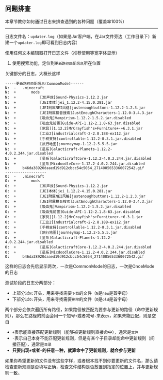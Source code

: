 ## 问题排查

本章节教你如何通过日志来排查遇到的各种问题（覆盖率100%）

---

日志文件名：`updater.log`（如果是Jar客户端，在Jar文件旁边（工作目录下）新建一个`updater.log`即可看到日志内容）

使用任何文本编辑器打开日志文件（推荐使用等宽字体显示）

1. 使用搜索功能，定位到`更新路径匹配信息`所在位置

关键部分的日志，大概长这样

```
-----更新路径匹配信息(CommonMode)------
N:  -   .minecraft
N:  +       mods
N:  +           [3D声效]Sound-Physics-1.12.2.jar
N:  +           [JEI本体]jei_1.12.2-4.15.0.281.jar
N:  +           [JEI附属NEI风格]justenoughbuttons-1.12.2-1.2.3.jar
N:  +           [JEI附属拼音搜索]JustEnoughCharacters-1.12.0-3.4.3.jar
N:  +           [吸血鬼]Vampirism-1.12.2-1.5.2.jar.disabled
N:  +           [吸血鬼前置]Guide-API-1.12-2.1.8-63.jar.disabled
N:  +           [家具][1.12.2]MrCrayfish's+Furniture+-+6.3.1.jar
N:  +           [工业2]industrialcraft-2-2.8.188-ex112.jar
N:  +           [手柄支持]controllable-1.12.2-0.3.1.jar.disabled
N:  +           [旅行地图]journeymap-1.12.2-5.5.5.jar
N:  +           [星系]Galacticraft-Planets-1.12.2-4.0.2.244.jar.disabled
N:  +           [星系]GalacticraftCore-1.12.2-4.0.2.244.jar.disabled
N:  +           [星系]MicdoodleCore-1.12.2-4.0.2.244.jar.disabled
N:      b46da38920daaed19d912cbcc54c5054_2714005653360072542.gif
-------------------
O:  -   .minecraft
O:  +       mods
O:  +           [3D声效]Sound-Physics-1.12.2.jar
O:  +           [JEI本体]jei_1.12.2-4.15.0.281.jar
O:  +           [JEI附属NEI风格]justenoughbuttons-1.12.2-1.2.3.jar
O:  +           [JEI附属拼音搜索]JustEnoughCharacters-1.12.0-3.4.3.jar
O:  +           [吸血鬼]Vampirism-1.12.2-1.5.2.jar.disabled
O:  +           [吸血鬼前置]Guide-API-1.12-2.1.8-63.jar.disabled
O:  +           [家具][1.12.2]MrCrayfish's+Furniture+-+6.3.1.jar
O:  +           [工业2]industrialcraft-2-2.8.188-ex112.jar
O:  +           [手柄支持]controllable-1.12.2-0.3.1.jar.disabled
O:  +           [旅行地图]journeymap-1.12.2-5.5.5.jar
O:  +           [星系]Galacticraft-Planets-1.12.2-4.0.2.244.jar.disabled
O:  +           [星系]GalacticraftCore-1.12.2-4.0.2.244.jar.disabled
O:  +           [星系]MicdoodleCore-1.12.2-4.0.2.244.jar.disabled
O:      b46da38920daaed19d912cbcc54c5054_2714005653360072542.gif
```

这样的日志会先后显示两次，一次是CommonMode的日志，一次是OnceMode的日志

测试阶段的日志分两部分：

+ 上部分以`N:`开头，用来寻找需要`下载`的文件（`N`是`new`是首字母）
+ 下部分以`O:`开头，用来寻找需要`删除`的文件（`O`是`old`是首字母）

两个部分会依次遍历所有路径，如果路径被匹配为要参与更新的路径（命中更新规则），那么在路径的前面会用一个加号`+`或者减号`-`来表示，如果未能匹配，则是空白

+ `+`表示能直接匹配更新规则（能够被更新规则直接命中），通常是`文件`
+ `-`表示自己本身不能匹配更新规则，但是有某个子目录却能命中更新规则（间接匹配），通常是`目录`
+ **只要出现`+`或者`-`的任意一种，就算命中了更新规则，就会参与更新**

如果你希望更新的文件没有这些字样，或者根本找不到你要更新的文件名，那么请检查更新规则是否填写正确，检查文件结构是否放置到指定的位置上，并与更新规则一致。
